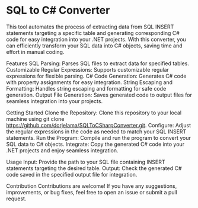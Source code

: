 # SQL to C# Converter
This tool automates the process of extracting data from SQL INSERT statements targeting a specific table and generating corresponding C# code for easy integration into your .NET projects. With this converter, you can efficiently transform your SQL data into C# objects, saving time and effort in manual coding.

Features
SQL Parsing: Parses SQL files to extract data for specified tables.
Customizable Regular Expressions: Supports customizable regular expressions for flexible parsing.
C# Code Generation: Generates C# code with property assignments for easy integration.
String Escaping and Formatting: Handles string escaping and formatting for safe code generation.
Output File Generation: Saves generated code to output files for seamless integration into your projects.

Getting Started
Clone the Repository: Clone this repository to your local machine using git clone https://github.com/dorjelama/SQLToCSharpConverter.git.
Configure: Adjust the regular expressions in the code as needed to match your SQL INSERT statements.
Run the Program: Compile and run the program to convert your SQL data to C# objects.
Integrate: Copy the generated C# code into your .NET projects and enjoy seamless integration.

Usage
Input: Provide the path to your SQL file containing INSERT statements targeting the desired table.
Output: Check the generated C# code saved in the specified output file for integration.

Contribution
Contributions are welcome! If you have any suggestions, improvements, or bug fixes, feel free to open an issue or submit a pull request.